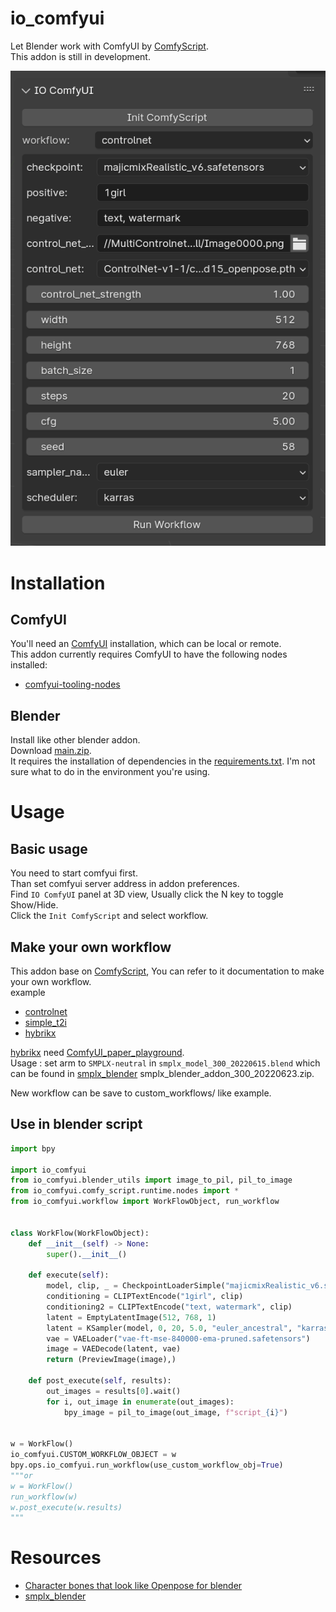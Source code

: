 # io_comfyui

Let Blender work with ComfyUI by [ComfyScript](https://github.com/Chaoses-Ib/ComfyScript).  
This addon is still in development.

![](asset/scr.png)

# Installation

## ComfyUI

You'll need an [ComfyUI](https://github.com/comfyanonymous/ComfyUI) installation, which can be local or remote.  
This addon currently requires ComfyUI to have the following nodes installed:

- [comfyui-tooling-nodes](https://github.com/Acly/comfyui-tooling-nodes)

## Blender

Install like other blender addon.  
Download [main.zip](https://github.com/gameltb/io_comfyui/archive/refs/heads/main.zip).  
It requires the installation of dependencies in the [requirements.txt](requirements.txt). I'm not sure what to do in the environment you're using.

# Usage

## Basic usage

You need to start comfyui first.  
Than set comfyui server address in addon preferences.  
Find `IO ComfyUI` panel at 3D view, Usually click the N key to toggle Show/Hide.  
Click the `Init ComfyScript` and select workflow.

## Make your own workflow

This addon base on [ComfyScript](https://github.com/Chaoses-Ib/ComfyScript), You can refer to it documentation to make your own workflow.  
example

- [controlnet](custom_workflows/controlnet.py)
- [simple_t2i](custom_workflows/simple_t2i.py)
- [hybrikx](custom_workflows/hybrikx.py)

[hybrikx](custom_workflows/hybrikx.py) need [ComfyUI_paper_playground](https://github.com/gameltb/ComfyUI_paper_playground).  
Usage : set arm to `SMPLX-neutral` in `smplx_model_300_20220615.blend` which can be found in [smplx_blender](https://smpl-x.is.tue.mpg.de/index.html) smplx_blender_addon_300_20220623.zip.

New workflow can be save to custom_workflows/ like example.

## Use in blender script

```python
import bpy

import io_comfyui
from io_comfyui.blender_utils import image_to_pil, pil_to_image
from io_comfyui.comfy_script.runtime.nodes import *
from io_comfyui.workflow import WorkFlowObject, run_workflow


class WorkFlow(WorkFlowObject):
    def __init__(self) -> None:
        super().__init__()

    def execute(self):
        model, clip, _ = CheckpointLoaderSimple("majicmixRealistic_v6.safetensors")
        conditioning = CLIPTextEncode("1girl", clip)
        conditioning2 = CLIPTextEncode("text, watermark", clip)
        latent = EmptyLatentImage(512, 768, 1)
        latent = KSampler(model, 0, 20, 5.0, "euler_ancestral", "karras", conditioning, conditioning2, latent, 1.0)
        vae = VAELoader("vae-ft-mse-840000-ema-pruned.safetensors")
        image = VAEDecode(latent, vae)
        return (PreviewImage(image),)

    def post_execute(self, results):
        out_images = results[0].wait()
        for i, out_image in enumerate(out_images):
            bpy_image = pil_to_image(out_image, f"script_{i}")


w = WorkFlow()
io_comfyui.CUSTOM_WORKFLOW_OBJECT = w
bpy.ops.io_comfyui.run_workflow(use_custom_workflow_obj=True)
"""or
w = WorkFlow()
run_workflow(w)
w.post_execute(w.results)
"""
```

# Resources

- [Character bones that look like Openpose for blender](https://toyxyz.gumroad.com/l/ciojz)
- [smplx_blender](https://smpl-x.is.tue.mpg.de/index.html)
